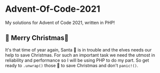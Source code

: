 # Advent-Of-Code-2021
My solutions for Advent of Code 2021, written in PHP!

## 🎄 Merry Christmas🎄

It's that time of year again, Santa 🎅 is in trouble and the elves needs our help to save Christmas. For such an
important task we need the utmost in reliability and performance so I will be using PHP to do my
part. So get ready to `.unwrap()` those 🎁 to save Christmas and don't `panic!()`.
